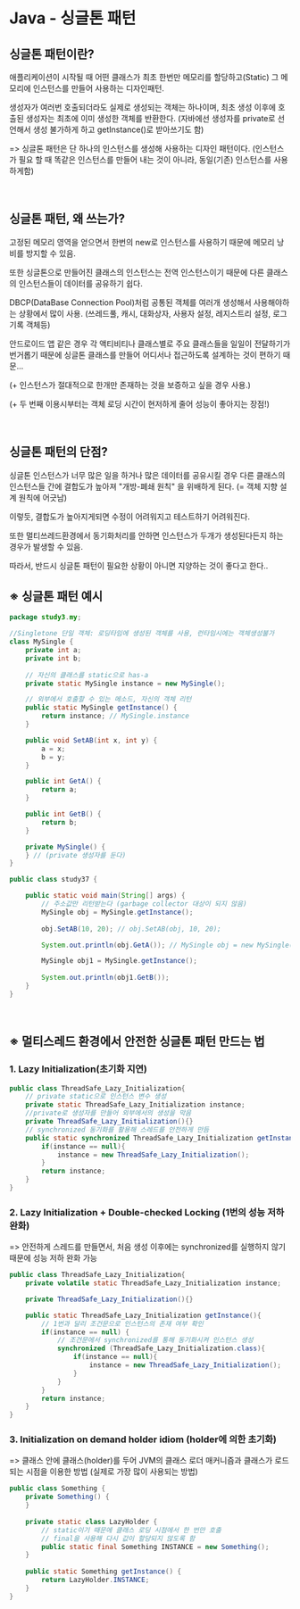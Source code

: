 # Java - 싱글톤 패턴

## 싱글톤 패턴이란?

애플리케이션이 시작될 때 어떤 클래스가 최초 한번만 메모리를 할당하고(Static) 그 메모리에 인스턴스를 만들어 사용하는 디자인패턴.

생성자가 여러번 호출되더라도 실제로 생성되는 객체는 하나이며, 최초 생성 이후에 호출된 생성자는 최초에 이미 생성한 객체를 반환한다. (자바에선 생성자를 private로 선언해서 생성 불가하게 하고 getInstance()로 받아쓰기도 함)

=> 싱글톤 패턴은 단 하나의 인스턴스를 생성해 사용하는 디자인 패턴이다. (인스턴스가 필요 할 때 똑같은 인스턴스를 만들어 내는 것이 아니라, 동일(기존) 인스턴스를 사용하게함)

<br/>

## 싱글톤 패턴, 왜 쓰는가?

고정된 메모리 영역을 얻으면서 한번의 new로 인스턴스를 사용하기 때문에 메모리 낭비를 방지할 수 있음.

또한 싱글톤으로 만들어진 클래스의 인스턴스는 전역 인스턴스이기 때문에 다른 클래스의 인스턴스들이 데이터를 공유하기 쉽다.

DBCP(DataBase Connection Pool)처럼 공통된 객체를 여러개 생성해서 사용해야하는 상황에서 많이 사용. (쓰레드풀, 캐시, 대화상자, 사용자 설정, 레지스트리 설정, 로그 기록 객체등)

안드로이드 앱 같은 경우 각 액티비티나 클래스별로 주요 클래스들을 일일이 전달하기가 번거롭기 때문에 싱글톤 클래스를 만들어 어디서나 접근하도록 설계하는 것이 편하기 때문...

(+ 인스턴스가 절대적으로 한개만 존재하는 것을 보증하고 싶을 경우 사용.)

(+ 두 번째 이용시부터는 객체 로딩 시간이 현저하게 줄어 성능이 좋아지는 장점!)

<br/>

## 싱글톤 패턴의 단점?

싱글톤 인스턴스가 너무 많은 일을 하거나 많은 데이터를 공유시킬 경우 다른 클래스의 인스턴스들 간에 결합도가 높아져 "개방-폐쇄 원칙" 을 위배하게 된다. (= 객체 지향 설계 원칙에 어긋남)

이렇듯, 결합도가 높아지게되면 수정이 어려워지고 테스트하기 어려워진다.

또한 멀티쓰레드환경에서 동기화처리를 안하면 인스턴스가 두개가 생성된다든지 하는 경우가 발생할 수 있음.

따라서, 반드시 싱글톤 패턴이 필요한 상황이 아니면 지양하는 것이 좋다고 한다..

## ※ 싱글톤 패턴 예시

```Java
package study3.my;

//Singletone 단일 객체: 로딩타임에 생성된 객체를 사용, 런타임시에는 객체생성불가 
class MySingle {
	private int a;
	private int b;
	
	// 자신의 클래스를 static으로 has-a
	private static MySingle instance = new MySingle(); 

	// 외부에서 호출할 수 있는 메소드, 자신의 객체 리턴
	public static MySingle getInstance() { 
		return instance; // MySingle.instance
	}

	public void SetAB(int x, int y) {
		a = x;
		b = y;
	}

	public int GetA() {
		return a;
	}

	public int GetB() {
		return b;
	}

	private MySingle() {
	} // (private 생성자를 둔다)
}

public class study37 {

	public static void main(String[] args) {
		// 주소값만 리턴받는다 (garbage collector 대상이 되지 않음)
		MySingle obj = MySingle.getInstance(); 
		
		obj.SetAB(10, 20); // obj.SetAB(obj, 10, 20);

		System.out.println(obj.GetA()); // MySingle obj = new MySingle();

		MySingle obj1 = MySingle.getInstance();
		
		System.out.println(obj1.GetB());
	}
}
```

<br/>

## ※ 멀티스레드 환경에서 안전한 싱글톤 패턴 만드는 법

### 1. Lazy Initialization(초기화 지연)

```Java
public class ThreadSafe_Lazy_Initialization{
    // private static으로 인스턴스 변수 생성
    private static ThreadSafe_Lazy_Initialization instance;
    //private로 생성자를 만들어 외부에서의 생성을 막음
    private ThreadSafe_Lazy_Initialization(){}
    // synchronized 동기화를 활용해 스레드를 안전하게 만듬 
    public static synchronized ThreadSafe_Lazy_Initialization getInstance(){
        if(instance == null){
            instance = new ThreadSafe_Lazy_Initialization();
        }
        return instance;
    }
}
```

### 2. Lazy Initialization + Double-checked Locking (1번의 성능 저하 완화)

=> 안전하게 스레드를 만들면서, 처음 생성 이후에는 synchronized를 실행하지 않기 때문에 성능 저하 완화 가능

```Java
public class ThreadSafe_Lazy_Initialization{
    private volatile static ThreadSafe_Lazy_Initialization instance;

    private ThreadSafe_Lazy_Initialization(){}

    public static ThreadSafe_Lazy_Initialization getInstance(){
        // 1번과 달리 조건문으로 인스턴스의 존재 여부 확인
    	if(instance == null) {
            // 조건문에서 synchronized를 통해 동기화시켜 인스턴스 생성
        	synchronized (ThreadSafe_Lazy_Initialization.class){   
                if(instance == null){
                    instance = new ThreadSafe_Lazy_Initialization();
                }
            }
        }
        return instance;
    }
}
```

### 3. Initialization on demand holder idiom (holder에 의한 초기화)

=> 클래스 안에 클래스(holder)를 두어 JVM의 클래스 로더 매커니즘과 클래스가 로드되는 시점을 이용한 방법 (실제로 가장 많이 사용되는 방법)

```Java
public class Something {
    private Something() {
    }
    
    private static class LazyHolder {
        // static이기 때문에 클래스 로딩 시점에서 한 번만 호출
        // final을 사용해 다시 값이 할당되지 않도록 함
        public static final Something INSTANCE = new Something();
    }
 
    public static Something getInstance() {
        return LazyHolder.INSTANCE;
    }
}
```